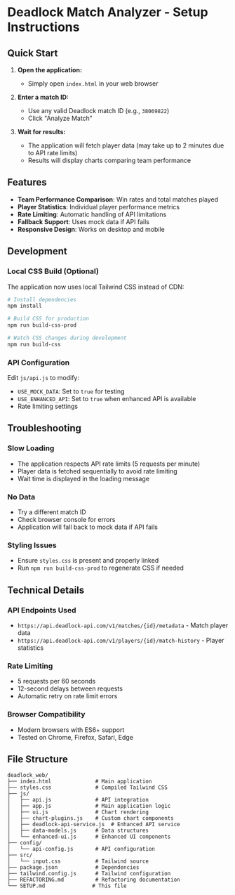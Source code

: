 # Deadlock Match Analyzer - Setup Instructions

## Quick Start

1. **Open the application:**
   - Simply open `index.html` in your web browser

2. **Enter a match ID:**
   - Use any valid Deadlock match ID (e.g., `38069822`)
   - Click "Analyze Match"

3. **Wait for results:**
   - The application will fetch player data (may take up to 2 minutes due to API rate limits)
   - Results will display charts comparing team performance

## Features

- **Team Performance Comparison**: Win rates and total matches played
- **Player Statistics**: Individual player performance metrics
- **Rate Limiting**: Automatic handling of API limitations
- **Fallback Support**: Uses mock data if API fails
- **Responsive Design**: Works on desktop and mobile

## Development

### Local CSS Build (Optional)
The application now uses local Tailwind CSS instead of CDN:

```bash
# Install dependencies
npm install

# Build CSS for production
npm run build-css-prod

# Watch CSS changes during development
npm run build-css
```

### API Configuration
Edit `js/api.js` to modify:
- `USE_MOCK_DATA`: Set to `true` for testing
- `USE_ENHANCED_API`: Set to `true` when enhanced API is available
- Rate limiting settings

## Troubleshooting

### Slow Loading
- The application respects API rate limits (5 requests per minute)
- Player data is fetched sequentially to avoid rate limiting
- Wait time is displayed in the loading message

### No Data
- Try a different match ID
- Check browser console for errors
- Application will fall back to mock data if API fails

### Styling Issues
- Ensure `styles.css` is present and properly linked
- Run `npm run build-css-prod` to regenerate CSS if needed

## Technical Details

### API Endpoints Used
- `https://api.deadlock-api.com/v1/matches/{id}/metadata` - Match player data
- `https://api.deadlock-api.com/v1/players/{id}/match-history` - Player statistics

### Rate Limiting
- 5 requests per 60 seconds
- 12-second delays between requests
- Automatic retry on rate limit errors

### Browser Compatibility
- Modern browsers with ES6+ support
- Tested on Chrome, Firefox, Safari, Edge

## File Structure

```
deadlock_web/
├── index.html              # Main application
├── styles.css              # Compiled Tailwind CSS
├── js/
│   ├── api.js              # API integration
│   ├── app.js              # Main application logic
│   ├── ui.js               # Chart rendering
│   ├── chart-plugins.js    # Custom chart components
│   ├── deadlock-api-service.js  # Enhanced API service
│   ├── data-models.js      # Data structures
│   └── enhanced-ui.js      # Enhanced UI components
├── config/
│   └── api-config.js       # API configuration
├── src/
│   └── input.css           # Tailwind source
├── package.json            # Dependencies
├── tailwind.config.js      # Tailwind configuration
├── REFACTORING.md          # Refactoring documentation
└── SETUP.md               # This file
```